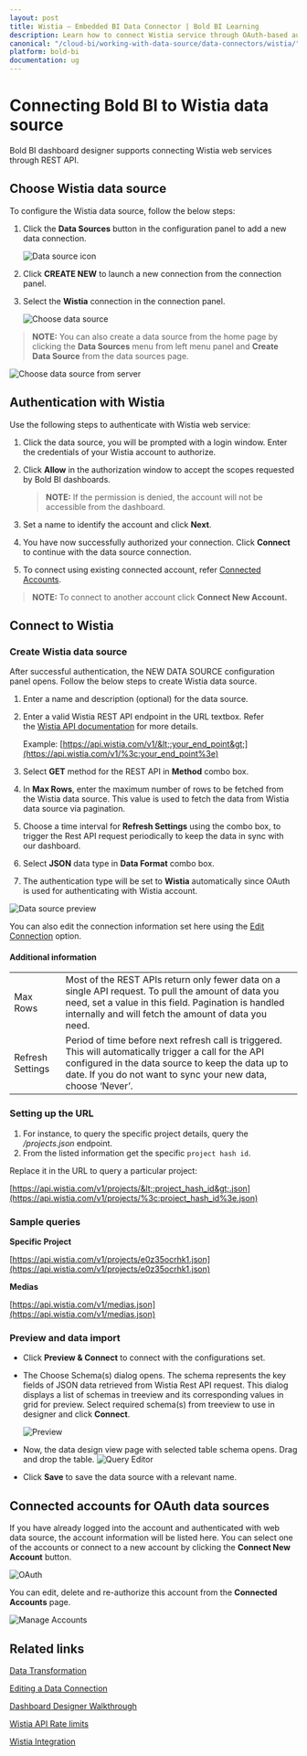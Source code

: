 ```yaml
---
layout: post
title: Wistia – Embedded BI Data Connector | Bold BI Learning
description: Learn how to connect Wistia service through OAuth-based authentication with Bold BI Embedded and create data source.
canonical: "/cloud-bi/working-with-data-source/data-connectors/wistia/"
platform: bold-bi
documentation: ug
---
```


# Connecting Bold BI to Wistia data source
Bold BI dashboard designer supports connecting Wistia web services through REST API. 

## Choose Wistia data source
To configure the Wistia data source, follow the below steps:
1. Click the **Data Sources** button in the configuration panel to add a new data connection.

   ![Data source icon](/static/assets/embedded/working-with-datasource/data-connectors/images/common/DataSourcesIcon.png)

2. Click **CREATE NEW** to launch a new connection from the connection panel.
3. Select the **Wistia** connection in the connection panel.

   ![Choose data source](/static/assets/embedded/working-with-datasource/data-connectors/images/Wistia/ChooseDS.png)

> **NOTE:**  You can also create a data source from the home page by clicking the **Data Sources** menu from left menu panel and **Create Data Source** from the data sources page.

   ![Choose data source from server](/static/assets/embedded/working-with-datasource/data-connectors/images/Wistia/ChooseDS_Server.png)

## Authentication with Wistia
Use the following steps to authenticate with Wistia web service:

1. Click the data source, you will be prompted with a login window. Enter the credentials of your Wistia account to authorize.
2. Click **Allow** in the authorization window to accept the scopes requested by Bold BI dashboards.

   > **NOTE:**  If the permission is denied, the account will not be accessible from the dashboard.

3. Set a name to identify the account and click **Next**. 
4. You have now successfully authorized your connection. Click **Connect** to continue with the data source connection.
5. To connect using existing connected account, refer  [Connected Accounts](/embedded-bi/working-with-data-source/data-connectors/wistia/#connected-accounts-for-oauth-data-sources).

> **NOTE:**  To connect to another account click **Connect New Account.**


## Connect to Wistia
### Create Wistia data source
After successful authentication, the NEW DATA SOURCE configuration panel opens. Follow the below steps to create Wistia data source.
1. Enter a name and description (optional) for the data source.
2. Enter a valid Wistia REST API endpoint in the URL textbox. Refer the [Wistia API documentation](https://wistia.com/support/developers/data-api) for more details.

    Example: [https://api.wistia.com/v1/&lt;:your_end_point&gt;](https://api.wistia.com/v1/%3c:your_end_point%3e)    
3. Select **GET** method for the REST API in **Method** combo box.
4. In **Max Rows**, enter the maximum number of rows to be fetched from the Wistia data source. This value is used to fetch the data from Wistia data source via pagination.
5. Choose a time interval for **Refresh Settings** using the combo box, to trigger the Rest API request periodically to keep the data in sync with our dashboard.  
6. Select **JSON** data type in **Data Format** combo box.
7. The authentication type will be set to **Wistia** automatically since OAuth is used for authenticating with Wistia account.

![Data source preview](/static/assets/embedded/working-with-datasource/data-connectors/images/Wistia/DataSourcesView.png)

You can also edit the connection information set here using the [Edit Connection](/embedded-bi/working-with-data-source/editing-a-data-connection/) option.

#### Additional information
<table width="600">
<tr>
<td>
Max Rows
</td>
<td>
Most of the REST APIs return only fewer data on a single API request. To pull the amount of data you need, set a value in this field.  
Pagination is handled internally and will fetch the amount of data you need.
</td>
</tr>
<tr>
<td>
Refresh Settings
</td>
<td>
Period of time before next refresh call is triggered. This will automatically trigger a call for the API configured in the data source to keep the data up to date. If you do not want to sync your new data, choose ‘Never’.
</td>
</tr>
</table>

### Setting up the URL
1. For instance, to query the specific project details, query the <i>/projects.json</i> endpoint.
2. From the listed information get the specific `project hash id`.

Replace it in the URL to query a particular project:

[https://api.wistia.com/v1/projects/&lt;:project_hash_id&gt;.json](https://api.wistia.com/v1/projects/%3c:project_hash_id%3e.json)

### Sample queries
**Specific Project**

[https://api.wistia.com/v1/projects/e0z35ocrhk1.json](https://api.wistia.com/v1/projects/e0z35ocrhk1.json)

**Medias**

[https://api.wistia.com/v1/medias.json](https://api.wistia.com/v1/medias.json)

### Preview and data import
* Click **Preview & Connect** to connect with the configurations set.
* The Choose Schema(s) dialog opens. The schema represents the key fields of JSON data retrieved from Wistia Rest API request. This dialog displays a list of schemas in treeview and its corresponding values in grid for preview. Select required schema(s) from treeview to use in designer and click **Connect**.

   ![Preview](/static/assets/embedded/working-with-datasource/data-connectors/images/common/Preview.png)

* Now, the data design view page with selected table schema opens. Drag and drop the table.
   ![Query Editor](/static/assets/embedded/working-with-datasource/data-connectors/images/common/QueryEditor.png)

* Click **Save** to save the data source with a relevant name.

## Connected accounts for OAuth data sources
If you have already logged into the account and authenticated with web data source, the account information will be listed here. You can select one of the accounts or connect to a new account by clicking the **Connect New Account** button.

   ![OAuth](/static/assets/embedded/working-with-datasource/data-connectors/images/Wistia/OAuthDS.png)

You can edit, delete and re-authorize this account from the **Connected Accounts** page.

   ![Manage Accounts](/static/assets/embedded/working-with-datasource/data-connectors/images/Wistia/ManageDS.png)

## Related links
[Data Transformation](/embedded-bi/working-with-data-source/transforming-data/joining-table/)

[Editing a Data Connection](/embedded-bi/working-with-data-source/editing-a-data-connection/)   

[Dashboard Designer Walkthrough](/embedded-bi/getting-started/quick-start/)

[Wistia API Rate limits](https://wistia.com/support/developers/data-api#rate)

[Wistia Integration](https://www.boldbi.com/integrations/wistia?utm_source=syncfusion&utm_medium=documentation&utm_campaign=boldbiwistiaintegration)